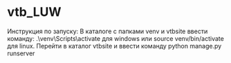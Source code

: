 # vtb_LUW
Инструкция по запуску:
В каталоге с папками venv и vtbsite ввести команду: .\venv\Scripts\activate для windows или source venv/bin/activate для linux.
Перейти в каталог vtbsite и ввести команду python manage.py runserver
